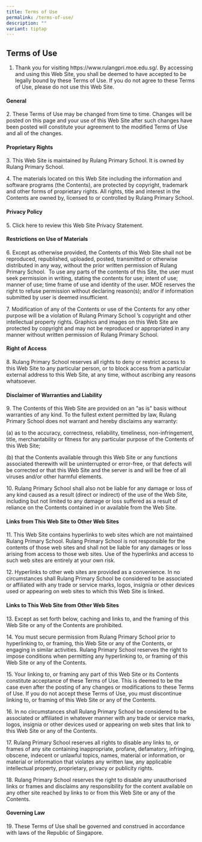 ```yaml
---
title: Terms of Use
permalink: /terms-of-use/
description: ""
variant: tiptap
---
```

<h2>Terms of Use</h2>
<ol data-tight="true" class="tight">
<li>
<p>Thank you for visiting <a rel="noopener noreferrer nofollow" target="_blank">https://www.rulangpri.moe.edu.sg/</a>.
By accessing and using this Web Site, you shall be deemed to have accepted
to be legally bound by these Terms of Use. If you do not agree to these
Terms of Use, please do not use this Web Site.</p>
</li>
</ol>
<h4><strong>General</strong></h4>
<p>2. These Terms of Use may be changed from time to time. Changes will be
posted on this page and your use of this Web Site after such changes have
been posted will constitute your agreement to the modified Terms of Use
and all of the changes.</p>
<h4><strong>Proprietary Rights</strong></h4>
<p>3. This Web Site is maintained by Rulang Primary School. It is owned by
Rulang Primary School.</p>
<p>4. The materials located on this Web Site including the information and
software programs (the Contents), are protected by copyright, trademark
and other forms of proprietary rights. All rights, title and interest in
the Contents are owned by, licensed to or controlled by Rulang Primary
School.</p>
<h4><strong>Privacy Policy</strong></h4>
<p>5. Click here to review this Web Site Privacy Statement.</p>
<h4><strong>Restrictions on Use of Materials</strong></h4>
<p>6. Except as otherwise provided, the Contents of this Web Site shall not
be reproduced, republished, uploaded, posted, transmitted or otherwise
distributed in any way, without the prior written permission of Rulang
Primary School.&nbsp; To use any parts of the contents of this Site, the
user must seek permission in writing, stating the contents for use; intent
of use; manner of use; time frame of use and identity of the user. MOE
reserves the right to refuse permission without declaring reason(s); and/or
if information submitted by user is deemed insufficient.</p>
<p>7. Modification of any of the Contents or use of the Contents for any
other purpose will be a violation of Rulang Primary School ’s copyright
and other intellectual property rights. Graphics and images on this Web
Site are protected by copyright and may not be reproduced or appropriated
in any manner without written permission of Rulang Primary School.</p>
<h4><strong>Right of Access</strong></h4>
<p>8. Rulang Primary School reserves all rights to deny or restrict access
to this Web Site to any particular person, or to block access from a particular
external address to this Web Site, at any time, without ascribing any reasons
whatsoever.</p>
<h4><strong>Disclaimer of Warranties and Liability</strong></h4>
<p>9. The Contents of this Web Site are provided on an "as is" basis without
warranties of any kind. To the fullest extent permitted by law, Rulang
Primary School does not warrant and hereby disclaims any warranty:</p>
<p>(a) as to the accuracy, correctness, reliability, timeliness, non-infringement,
title, merchantability or fitness for any particular purpose of the Contents
of this Web Site;</p>
<p>(b) that the Contents available through this Web Site or any functions
associated therewith will be uninterrupted or error-free, or that defects
will be corrected or that this Web Site and the server is and will be free
of all viruses and/or other harmful elements.</p>
<p>10. Rulang Primary School shall also not be liable for any damage or loss
of any kind caused as a result (direct or indirect) of the use of the Web
Site, including but not limited to any damage or loss suffered as a result
of reliance on the Contents contained in or available from the Web Site.</p>
<h4><strong>Links from This Web Site to Other Web Sites</strong></h4>
<p>11. This Web Site contains hyperlinks to web sites which are not maintained
Rulang Primary School. Rulang Primary School is not responsible for the
contents of those web sites and shall not be liable for any damages or
loss arising from access to those web sites. Use of the hyperlinks and
access to such web sites are entirely at your own risk.</p>
<p>12. Hyperlinks to other web sites are provided as a convenience. In no
circumstances shall Rulang Primary School be considered to be associated
or affiliated with any trade or service marks, logos, insignia or other
devices used or appearing on web sites to which this Web Site is linked.</p>
<h4><strong>Links to This Web Site from Other Web Sites</strong></h4>
<p>13. Except as set forth below, caching and links to, and the framing of
this Web Site or any of the Contents are prohibited.</p>
<p>14. You must secure permission from Rulang Primary School prior to hyperlinking
to, or framing, this Web Site or any of the Contents, or engaging in similar
activities. Rulang Primary School reserves the right to impose conditions
when permitting any hyperlinking to, or framing of this Web Site or any
of the Contents.</p>
<p>15. Your linking to, or framing any part of this Web Site or its Contents
constitute acceptance of these Terms of Use. This is deemed to be the case
even after the posting of any changes or modifications to these Terms of
Use. If you do not accept these Terms of Use, you must discontinue linking
to, or framing of this Web Site or any of the Contents.</p>
<p>16. In no circumstances shall Rulang Primary School be considered to be
associated or affiliated in whatever manner with any trade or service marks,
logos, insignia or other devices used or appearing on web sites that link
to this Web Site or any of the Contents.</p>
<p>17. Rulang Primary School reserves all rights to disable any links to,
or frames of any site containing inappropriate, profane, defamatory, infringing,
obscene, indecent or unlawful topics, names, material or information, or
material or information that violates any written law, any applicable intellectual
property, proprietary, privacy or publicity rights.</p>
<p>18. Rulang Primary School reserves the right to disable any unauthorised
links or frames and disclaims any responsibility for the content available
on any other site reached by links to or from this Web Site or any of the
Contents.</p>
<h4><strong>Governing Law</strong></h4>
<p>19. These Terms of Use shall be governed and construed in accordance with
laws of the Republic of Singapore.</p>
<p>&nbsp;</p>